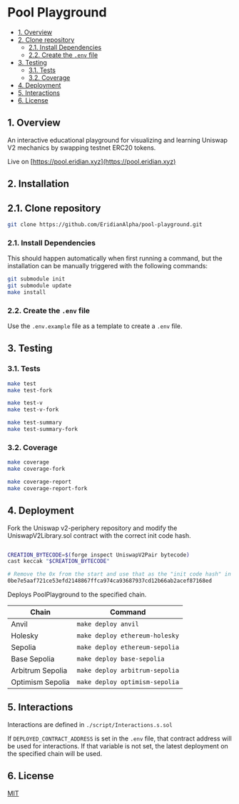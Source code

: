 # Pool Playground

- [1. Overview](#1-overview)
- [2. Clone repository](#2-clone-repository)
  - [2.1. Install Dependencies](#21-install-dependencies)
  - [2.2. Create the `.env` file](#22-create-the-env-file)
- [3. Testing](#3-testing)
  - [3.1. Tests](#31-tests)
  - [3.2. Coverage](#32-coverage)
- [4. Deployment](#4-deployment)
- [5. Interactions](#5-interactions)
- [6. License](#6-license)

## 1. Overview

An interactive educational playground for visualizing and learning Uniswap V2 mechanics by swapping testnet ERC20 tokens.

Live on [https://pool.eridian.xyz](https://pool.eridian.xyz)

## 2. Installation

## 2.1. Clone repository

```bash
git clone https://github.com/EridianAlpha/pool-playground.git
```

### 2.1. Install Dependencies

This should happen automatically when first running a command, but the installation can be manually triggered with the following commands:

```bash
git submodule init
git submodule update
make install
```

### 2.2. Create the `.env` file

Use the `.env.example` file as a template to create a `.env` file.

## 3. Testing

### 3.1. Tests

```bash
make test
make test-fork

make test-v
make test-v-fork

make test-summary
make test-summary-fork
```

### 3.2. Coverage

```bash
make coverage
make coverage-fork

make coverage-report
make coverage-report-fork
```

## 4. Deployment

Fork the Uniswap v2-periphery repository and modify the UniswapV2Library.sol contract with the correct init code hash.

```bash

CREATION_BYTECODE=$(forge inspect UniswapV2Pair bytecode)
cast keccak "$CREATION_BYTECODE"

# Remove the 0x from the start and use that as the "init code hash" in UniswapV2Library.sol
0be7e5aaf721ce53efd2148867ffca974ca93687937cd12b66ab2acef87168ed

```

Deploys PoolPlayground to the specified chain.

| Chain            | Command                        |
| ---------------- | ------------------------------ |
| Anvil            | `make deploy anvil`            |
| Holesky          | `make deploy ethereum-holesky` |
| Sepolia          | `make deploy ethereum-sepolia` |
| Base Sepolia     | `make deploy base-sepolia`     |
| Arbitrum Sepolia | `make deploy arbitrum-sepolia` |
| Optimism Sepolia | `make deploy optimism-sepolia` |

## 5. Interactions

Interactions are defined in `./script/Interactions.s.sol`

If `DEPLOYED_CONTRACT_ADDRESS` is set in the `.env` file, that contract address will be used for interactions.
If that variable is not set, the latest deployment on the specified chain will be used.

## 6. License

[MIT](https://choosealicense.com/licenses/mit/)
